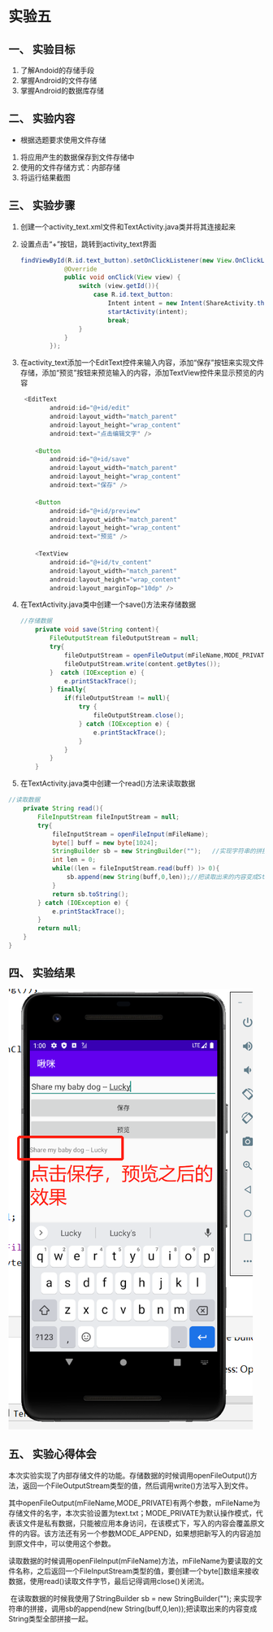 # 实验五

## 一、 实验目标

1. 了解Andoid的存储手段
2. 掌握Android的文件存储
3. 掌握Android的数据库存储

## 二、 实验内容

+ 根据选题要求使用文件存储

1. 将应用产生的数据保存到文件存储中
2. 使用的文件存储方式：内部存储
3. 将运行结果截图

## 三、 实验步骤

1. 创建一个activity_text.xml文件和TextActivity.java类并将其连接起来

2. 设置点击“+”按钮，跳转到activity_text界面

   ```java
   findViewById(R.id.text_button).setOnClickListener(new View.OnClickListener() {
               @Override
               public void onClick(View view) {
                   switch (view.getId()){
                       case R.id.text_button:
                           Intent intent = new Intent(ShareActivity.this,TextActivity.class);
                           startActivity(intent);
                           break;
                   }
               }
           });
   ```

   

3. 在activity_text添加一个EditText控件来输入内容，添加“保存”按钮来实现文件存储，添加“预览”按钮来预览输入的内容，添加TextView控件来显示预览的内容

   ```java
    <EditText
           android:id="@+id/edit"
           android:layout_width="match_parent"
           android:layout_height="wrap_content"
           android:text="点击编辑文字" />
   
       <Button
           android:id="@+id/save"
           android:layout_width="match_parent"
           android:layout_height="wrap_content"
           android:text="保存" />
   
       <Button
           android:id="@+id/preview"
           android:layout_width="match_parent"
           android:layout_height="wrap_content"
           android:text="预览" />
   
       <TextView
           android:id="@+id/tv_content"
           android:layout_width="match_parent"
           android:layout_height="wrap_content"
           android:layout_marginTop="10dp" />
   ```

   

4. 在TextActivity.java类中创建一个save()方法来存储数据

   ```java
   //存储数据
       private void save(String content){
           FileOutputStream fileOutputStream = null;
           try{
               fileOutputStream = openFileOutput(mFileName,MODE_PRIVATE);
               fileOutputStream.write(content.getBytes());
           }  catch (IOException e) {
               e.printStackTrace();
           } finally{
               if(fileOutputStream != null){
                   try {
                       fileOutputStream.close();
                   } catch (IOException e) {
                       e.printStackTrace();
                   }
               }
           }
       }
   ```

   

5. 在TextActivity.java类中创建一个read()方法来读取数据

```java
//读取数据
    private String read(){
        FileInputStream fileInputStream = null;
        try{
            fileInputStream = openFileInput(mFileName);
            byte[] buff = new byte[1024];
            StringBuilder sb = new StringBuilder("");   //实现字符串的拼接
            int len = 0;
            while((len = fileInputStream.read(buff) )> 0){
                sb.append(new String(buff,0,len));//把读取出来的内容变成String类型全部拼接一起
            }
            return sb.toString();
        } catch (IOException e) {
            e.printStackTrace();
        }
        return null;
    }
}
```



## 四、 实验结果

![文件内存存储](https://github.com/jalyn-1001/mytest/blob/master/sec1814080911239/storage.png)

## 五、 实验心得体会

​	本次实验实现了内部存储文件的功能。存储数据的时候调用openFileOutput()方法，返回一个FileOutputStream类型的值，然后调用write()方法写入到文件。

​	其中openFileOutput(mFileName,MODE_PRIVATE)有两个参数，mFileName为存储文件的名字，本次实验设置为text.txt；MODE_PRIVATE为默认操作模式，代表该文件是私有数据，只能被应用本身访问，在该模式下，写入的内容会覆盖原文件的内容。该方法还有另一个参数MODE_APPEND，如果想把新写入的内容追加到原文件中，可以使用这个参数。

​	读取数据的时候调用openFileInput(mFileName)方法，mFileName为要读取的文件名称，之后返回一个FileInputStream类型的值，要创建一个byte[]数组来接收数据，使用read()读取文件字节，最后记得调用close()关闭流。

​	在读取数据的时候我使用了StringBuilder sb = new StringBuilder("");   来实现字符串的拼接，调用sb的append(new String(buff,0,len));把读取出来的内容变成String类型全部拼接一起。